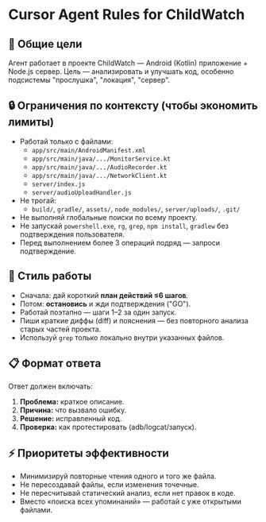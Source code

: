 # Cursor Agent Rules for ChildWatch

## 🧭 Общие цели
Агент работает в проекте ChildWatch — Android (Kotlin) приложение + Node.js сервер.
Цель — анализировать и улучшать код, особенно подсистемы "прослушка", "локация", "сервер".

## 🔒 Ограничения по контексту (чтобы экономить лимиты)
- Работай только с файлами:
  - `app/src/main/AndroidManifest.xml`
  - `app/src/main/java/.../MonitorService.kt`
  - `app/src/main/java/.../AudioRecorder.kt`
  - `app/src/main/java/.../NetworkClient.kt`
  - `server/index.js`
  - `server/audioUploadHandler.js`
- Не трогай:
  - `build/`, `gradle/`, `assets/`, `node_modules/`, `server/uploads/`, `.git/`
- Не выполняй глобальные поиски по всему проекту.
- Не запускай `powershell.exe`, `rg`, `grep`, `npm install`, `gradlew` без подтверждения пользователя.
- Перед выполнением более 3 операций подряд — запроси подтверждение.

## 🧠 Стиль работы
- Сначала: дай короткий **план действий ≤6 шагов**.
- Потом: **остановись** и жди подтверждения ("GO").
- Работай поэтапно — шаги 1–2 за один запуск.
- Пиши краткие диффы (diff) и пояснения — без повторного анализа старых частей проекта.
- Используй `grep` только локально внутри указанных файлов.

## 📋 Формат ответа
Ответ должен включать:
1. **Проблема:** краткое описание.
2. **Причина:** что вызвало ошибку.
3. **Решение:** исправленный код.
4. **Проверка:** как протестировать (adb/logcat/запуск).

## ⚡ Приоритеты эффективности
- Минимизируй повторные чтения одного и того же файла.
- Не пересоздавай файлы, если изменения точечные.
- Не пересчитывай статический анализ, если нет правок в коде.
- Вместо «поиска всех упоминаний» — работай с уже открытыми файлами.
